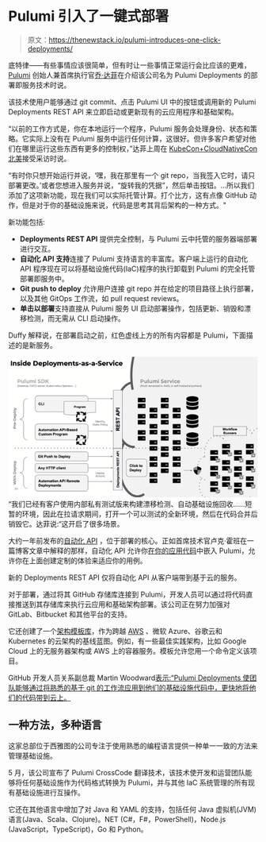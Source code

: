 # Pulumi 引入了一键式部署

> 原文：<https://thenewstack.io/pulumi-introduces-one-click-deployments/>

底特律——有些事情应该很简单，但有时让一些事情正常运行会比应该的更难， [Pulumi](https://www.pulumi.com/) 创始人兼首席执行官[乔·达菲](https://www.linkedin.com/in/joejduffy/)在介绍该公司名为 Pulumi Deployments 的部署即服务技术时说。

该技术使用户能够通过 git commit、点击 Pulumi UI 中的按钮或调用新的 Pulumi Deployments REST API 来立即启动或更新现有的云应用程序和基础架构。

“以前的工作方式是，你在本地运行一个程序，Pulumi 服务会处理身份、状态和策略。它实际上没有在 Pulumi 服务中运行任何计算，这很好。但许多客户希望对他们在哪里运行这些东西有更多的控制权，”达菲上周在 [KubeCon+CloudNativeCon 北美](https://events.linuxfoundation.org/kubecon-cloudnativecon-north-america/)接受采访时说。

“有时你只想开始运行并说，‘嘿，我在那里有一个 git repo，当我签入它时，请只部署更改。’或者您想进入服务并说，“旋转我的凭据”，然后单击按钮。…所以我们添加了这项新功能，现在我们可以实际托管计算。打个比方，这有点像 GitHub 动作，但是对于你的基础设施来说，代码是思考其背后架构的一种方式。"

新功能包括:

*   **Deployments REST API** 提供完全控制，与 Pulumi 云中托管的服务器端部署进行交互。
*   **自动化 API 支持**连接了 Pulumi 支持语言的丰富库。客户端上运行的自动化 API 程序现在可以将基础设施代码(IaC)程序的执行卸载到 Pulumi 的完全托管部署即服务中。
*   **Git push to deploy** 允许用户连接 git repo 并在给定的项目路径上执行部署，以及其他 GitOps 工作流，如 pull request reviews。
*   **单击以部署**支持直接从 Pulumi 服务 UI 启动部署操作，包括更新、销毁和漂移检测，而无需从 CLI 启动操作。

Duffy 解释说，在部署启动之前，红色虚线上方的所有内容都是 Pulumi，下面描述的是新服务。

![](img/4378065acb0296609c82784077db44a5.png)
“我们已经有客户使用内部私有测试版来构建漂移检测、自动基础设施回收……短暂的环境，因此在拉请求期间，打开一个可以测试的全新环境，然后在代码合并后销毁它。达菲说:“这开启了很多场景。

大约一年前发布的[自动化 API](https://www.pulumi.com/docs/guides/automation-api/) ，位于部署的核心。正如首席技术官卢克·霍班在一篇博客文章中解释的那样，自动化 API 允许你[在你的应用代码](https://www.pulumi.com/blog/pulumi-deployments)中嵌入 Pulumi，允许你在上面创建定制的体验来适应你的用例。

新的 Deployments REST API 仅将自动化 API 从客户端带到基于云的服务。

对于部署，通过将其 GitHub 存储库连接到 Pulumi，开发人员可以通过将代码直接推送到其存储库来执行云应用和基础架构部署。该公司正在努力加强对 GitLab、Bitbucket 和其他平台的支持。

它还创建了一个[架构模板库](https://www.pulumi.com/blog/intro-architecture-templates/)，作为跨越 [AWS](https://thenewstack.io/pulumi-crosswalk-aims-to-simplify-deploying-to-aws/) 、微软 Azure、谷歌云和 Kubernetes 的云架构的基线蓝图。例如，有一些最佳实践架构，比如 Google Cloud 上的无服务器架构或 AWS 上的容器服务。模板允许您用一个命令定义该项目。

GitHub 开发人员关系副总裁 Martin Woodward[表示:“Pulumi Deployments 使团队能够通过将熟悉的基于 git 的工作流应用到他们的基础设施代码中，更快地将他们的代码带到云上。](https://github.com/martinwoodward)

## **一种方法，多种语言**

这家总部位于西雅图的公司专注于使用熟悉的编程语言提供一种单一一致的方法来管理基础设施。

5 月，该公司宣布了 Pulumi CrossCode 翻译技术，该技术使开发和运营团队能够将任何基础设施作为代码格式转换为 Pulumi，并与其他 IaC 系统管理的所有现有基础设施进行互操作。

它还在其他语言中增加了对 Java 和 YAML 的支持，包括任何 Java 虚拟机(JVM)语言(Java、Scala、Clojure)。NET (C#，F#，PowerShell)，Node.js (JavaScript，TypeScript)，Go 和 Python。

<svg xmlns:xlink="http://www.w3.org/1999/xlink" viewBox="0 0 68 31" version="1.1"><title>Group</title> <desc>Created with Sketch.</desc></svg>